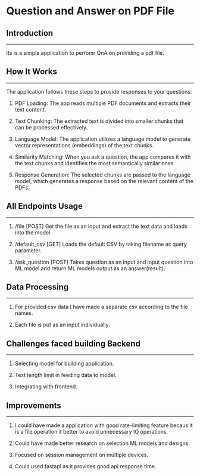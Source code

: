 # Question and Answer on PDF File

## Introduction
------------
Its is a simple application to perfomr QnA on providing a pdf file.

## How It Works
------------


The application follows these steps to provide responses to your questions:

1. PDF Loading: The app reads multiple PDF documents and extracts their text content.

2. Text Chunking: The extracted text is divided into smaller chunks that can be processed effectively.

3. Language Model: The application utilizes a language model to generate vector representations (embeddings) of the text chunks.

4. Similarity Matching: When you ask a question, the app compares it with the text chunks and identifies the most semantically similar ones.

5. Response Generation: The selected chunks are passed to the language model, which generates a response based on the relevant content of the PDFs.


## All Endpoints Usage
------------


1. /file [POST]    Get the file as an input and extract the text data and loads into the model.

2. /default_csv [GET]   Loads the default CSV by taking filename as query parameter.

3. /ask_question [POST]    Takes question as an input and input question into ML model and return ML models output as an answer(result).


   
## Data Processing
------------


1. For provided csv data I have made a separate csv according to the file names.

2. Each file is put as an input individually.



## Challenges faced building Backend
------------


1. Selecting model for building application.

2. Text length limit in feeding data to model.

3. Integrating with frontend.


## Improvements
------------


1. I could have made a application with good rate-limiting feature becaus it is a file operation it better to avoid unnecessary IO operations.

2. Could have made better research on selection ML models and designs.

3. Focused on session management on multiple devices.

4. Could used fastapi as it provides good api response time.


